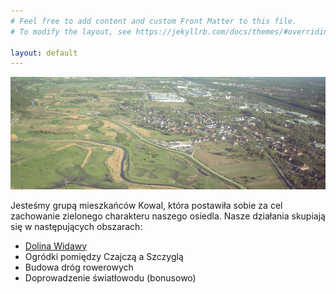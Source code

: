 ```yaml
---
# Feel free to add content and custom Front Matter to this file.
# To modify the layout, see https://jekyllrb.com/docs/themes/#overriding-theme-defaults

layout: default
---
```


![Kowale z lotu ptaka](/assets/img/banner01.jpg)

Jesteśmy grupą mieszkańców Kowal, która postawiła sobie za cel zachowanie zielonego charakteru naszego osiedla.
Nasze działania skupiają się w następujących obszarach:
* [Dolina Widawy](/widawa/)
* Ogródki pomiędzy Czajczą a Szczyglą
* Budowa dróg rowerowych
* Doprowadzenie światłowodu (bonusowo)
